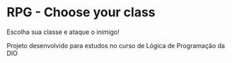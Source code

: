 # RPG - Choose your class

Escolha sua classe e ataque o inimigo!

Projeto desenvolvido para estudos no curso de Lógica de Programação da DIO
